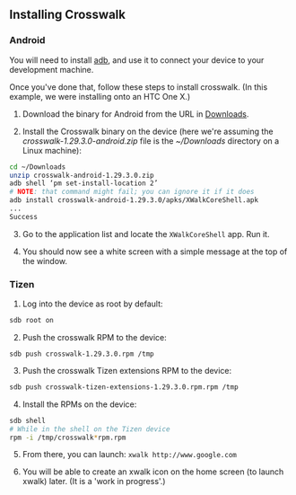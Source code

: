 ## Installing Crosswalk
### Android

You will need to install [adb](http://developer.android.com/tools/help/adb.html), and use it to connect your device to your development machine.

Once you've done that, follow these steps to install crosswalk. (In this example, we were installing onto an HTC One X.)

1.  Download the binary for Android from the URL in [Downloads](#documentation/downloads).

2. Install the Crosswalk binary on the device (here we're assuming the *crosswalk-1.29.3.0-android.zip* file is the *~/Downloads* directory on a Linux machine):

```sh
cd ~/Downloads
unzip crosswalk-android-1.29.3.0.zip
adb shell ‘pm set-install-location 2’
# NOTE: that command might fail; you can ignore it if it does
adb install crosswalk-android-1.29.3.0/apks/XWalkCoreShell.apk
...
Success
```

3.  Go to the application list and locate the `XWalkCoreShell` app. Run it.

4.  You should now see a white screen with a simple message at the top of the window.

### Tizen

1. Log into the device as root by default: 

```sh
sdb root on
```

2. Push the crosswalk RPM to the device:

```
sdb push crosswalk-1.29.3.0.rpm /tmp
```

3. Push the crosswalk Tizen extensions RPM to the device:

```sh
sdb push crosswalk-tizen-extensions-1.29.3.0.rpm.rpm /tmp
```

4. Install the RPMs on the device:

```sh
sdb shell
# While in the shell on the Tizen device
rpm -i /tmp/crosswalk*rpm.rpm
```

5. From there, you can launch: `xwalk http://www.google.com`

6. You will be able to create an xwalk icon on the home screen (to launch xwalk) later. (It is a 'work in progress'.)